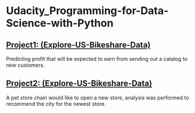 # Udacity_Programming-for-Data-Science-with-Python



## [Project1: (Explore-US-Bikeshare-Data)](https://github.com/HashTR/Udacity_Programming-for-Data-Science-with-Python/tree/main/Project1_Sakila-DVD-Rental-database-Analysis)
Predicting profit that will be expected to earn from sending out a catalog to new customers.

## [Project2: (Explore-US-Bikeshare-Data)](https://github.com/HashTR/Udacity_Predictive-Analytics-for-Business/tree/main/Project2_Create-an-Analytical-Dataset)
A pet store chain would like to open a new store, analysis was performed to recommend the city for the newest store.


